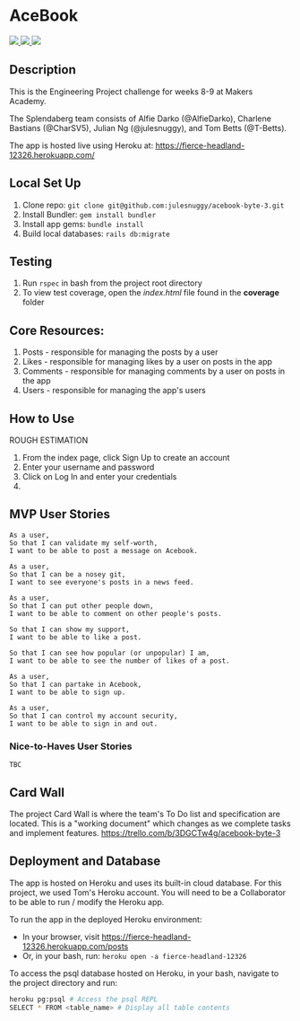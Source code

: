 # AceBook


<a href="https://travis-ci.org/julesnuggy/acebook-byte-3">
  <img src="https://travis-ci.org/julesnuggy/acebook-byte-3.svg?branch=master"/>
</a>


<a href="https://codeclimate.com/github/ryandav/ruby_types/maintainability">
  <img src="https://api.codeclimate.com/v1/badges/3cb11f09ea68cad7b523/maintainability" />
</a>

<a href="https://codeclimate.com/github/julesnuggy/acebook-byte-3/test_coverage">
  <img src="https://api.codeclimate.com/v1/badges/3cb11f09ea68cad7b523/test_coverage" />
</a>

## Description
This is the Engineering Project challenge for weeks 8-9 at Makers Academy.

The Splendaberg team consists of Alfie Darko (@AlfieDarko), Charlene Bastians (@CharSV5), Julian Ng (@julesnuggy), and Tom Betts (@T-Betts).

The app is hosted live using Heroku at: https://fierce-headland-12326.herokuapp.com/

## Local Set Up
1. Clone repo: `git clone git@github.com:julesnuggy/acebook-byte-3.git`
2. Install Bundler: `gem install bundler`
3. Install app gems: `bundle install`
4. Build local databases: `rails db:migrate`

## Testing
1. Run `rspec` in bash from the project root directory
2. To view test coverage, open the _index.html_ file found in the **coverage** folder


## Core Resources:
1. Posts - responsible for managing the posts by a user
2. Likes - responsible for managing likes by a user on posts in the app
3. Comments - responsible for managing comments by a user on posts in the app
4. Users - responsible for managing the app's users

## How to Use
ROUGH ESTIMATION
1. From the index page, click Sign Up to create an account
2. Enter your username and password
3. Click on Log In and enter your credentials
4.

## MVP User Stories
```
As a user,
So that I can validate my self-worth,
I want to be able to post a message on Acebook.
```

```
As a user,
So that I can be a nosey git,
I want to see everyone's posts in a news feed.
```

```
As a user,
So that I can put other people down,
I want to be able to comment on other people's posts.
```

```As a user,
So that I can show my support,
I want to be able to like a post.
```

```As a user,
So that I can see how popular (or unpopular) I am,
I want to be able to see the number of likes of a post.
```

```
As a user,
So that I can partake in Acebook,
I want to be able to sign up.
```

```
As a user,
So that I can control my account security,
I want to be able to sign in and out.
```

### Nice-to-Haves User Stories
```
TBC
```

## Card Wall
The project Card Wall is where the team's To Do list and specification are located. This is a "working document" which changes as we complete tasks and implement features.
https://trello.com/b/3DGCTw4g/acebook-byte-3

## Deployment and Database
The app is hosted on Heroku and uses its built-in cloud database. For this project, we used Tom's Heroku account. You will need to be a Collaborator to be able to run / modify the Heroku app.

To run the app in the deployed Heroku environment:
* In your browser, visit https://fierce-headland-12326.herokuapp.com/posts
* Or, in your bash, run: `heroku open -a fierce-headland-12326`

To access the psql database hosted on Heroku, in your bash, navigate to the
project directory and run:
```bash
heroku pg:psql # Access the psql REPL
SELECT * FROM <table_name> # Display all table contents
```
